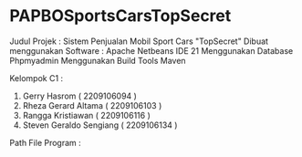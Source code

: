 # PAPBOSportsCarsTopSecret

Judul Projek : Sistem Penjualan Mobil Sport Cars "TopSecret"
Dibuat menggunakan Software : Apache Netbeans IDE 21
Menggunakan Database Phpmyadmin
Menggunakan Build Tools Maven

Kelompok C1 :
1. Gerry Hasrom ( 2209106094 )
2. Rheza Gerard Altama ( 2209106103 )
3. Rangga Kristiawan ( 2209106116 )
4. Steven Geraldo Sengiang ( 2209106134 )

Path File Program :
